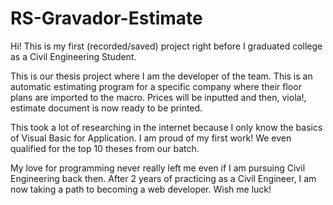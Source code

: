 # RS-Gravador-Estimate

Hi! This is my first (recorded/saved) project right before I graduated college as a Civil Engineering Student.

This is our thesis project where I am the developer of the team. This is an automatic estimating program for a specific company where their floor plans are imported to the macro. Prices will be inputted and then, viola!, estimate document is now ready to be printed. 

This took a lot of researching in the internet because I only know the basics of Visual Basic for Application. I am proud of my first work! We even qualified for the top 10 theses from our batch. 

My love for programming never really left me even if I am pursuing Civil Engineering back then. After 2 years of practicing as a Civil Engineer, I am now taking a path to becoming a web developer. Wish me luck! 
